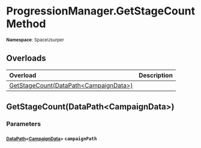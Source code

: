 # ProgressionManager.GetStageCount Method

<small>**Namespace**: SpaceUsurper</small>

## Overloads

<div markdown="1" class="member-table">

| Overload | Description |
| :------- | ----------- |
| [GetStageCount(DataPath&lt;CampaignData&gt;)](#DataPath_) |  | 

</div>

## GetStageCount(DataPath&lt;CampaignData&gt;)
### Parameters
#### <small>[DataPath](../DataPath-1.md)&lt;[CampaignData](../CampaignData.md)&gt;</small> `campaignPath`

